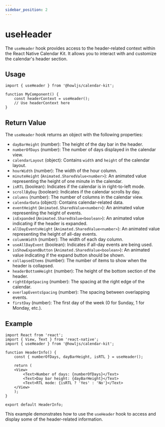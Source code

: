 ```yaml
---
sidebar_position: 2
---
```


# useHeader

The `useHeader` hook provides access to the header-related context within the React Native Calendar Kit. It allows you to interact with and customize the calendar's header section.

## Usage

```tsx
import { useHeader } from '@howljs/calendar-kit';

function MyComponent() {
    const headerContext = useHeader();
    // Use headerContext here
}
```

## Return Value

The `useHeader` hook returns an object with the following properties:

- `dayBarHeight` (number): The height of the day bar in the header.
- `numberOfDays` (number): The number of days displayed in the calendar view.
- `calendarLayout` (object): Contains `width` and `height` of the calendar layout.
- `hourWidth` (number): The width of the hour column.
- `minuteHeight` (`Animated.SharedValue<number>`): An animated value representing the height of one minute in the calendar.
- `isRTL` (boolean): Indicates if the calendar is in right-to-left mode.
- `scrollByDay` (boolean): Indicates if the calendar scrolls by day.
- `columns` (number): The number of columns in the calendar view.
- `calendarData` (object): Contains calendar-related data.
- `eventHeight` (`Animated.SharedValue<number>`): An animated value representing the height of events.
- `isExpanded` (`Animated.SharedValue<boolean>`): An animated value indicating if the header is expanded.
- `allDayEventsHeight` (`Animated.SharedValue<number>`): An animated value representing the height of all-day events.
- `columnWidth` (number): The width of each day column.
- `useAllDayEvent` (boolean): Indicates if all-day events are being used.
- `isShowExpandButton` (`Animated.SharedValue<boolean>`): An animated value indicating if the expand button should be shown.
- `collapsedItems` (number): The number of items to show when the header is collapsed.
- `headerBottomHeight` (number): The height of the bottom section of the header.
- `rightEdgeSpacing` (number): The spacing at the right edge of the calendar.
- `overlapEventsSpacing` (number): The spacing between overlapping events.
- `firstDay` (number): The first day of the week (0 for Sunday, 1 for Monday, etc.).

## Example

```tsx
import React from 'react';
import { View, Text } from 'react-native';
import { useHeader } from '@howljs/calendar-kit';

function HeaderInfo() {
    const { numberOfDays, dayBarHeight, isRTL } = useHeader();

    return (
    <View>
        <Text>Number of days: {numberOfDays}</Text>
        <Text>Day bar height: {dayBarHeight}</Text>
        <Text>RTL mode: {isRTL ? 'Yes' : 'No'}</Text>
    </View>
    );
}

export default HeaderInfo;
```

This example demonstrates how to use the `useHeader` hook to access and display some of the header-related information.
